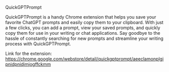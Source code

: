 QuickGPTPrompt 

QuickGPTPrompt is a handy Chrome extension that helps you save your favorite ChatGPT prompts and easily copy them to your clipboard. With just a few clicks, you can add a prompt, view your saved prompts, and quickly copy them for use in your writing or chat applications. Say goodbye to the hassle of constantly searching for new prompts and streamline your writing process with QuickGPTPrompt.


Link for the extension: https://chrome.google.com/webstore/detail/quickgptprompt/aeeclamonplgipnidpnidjmjogffckmm
